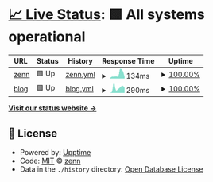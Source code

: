 # [📈 Live Status](https://riyuzenn.github.io/uptime): <!--live status--> **🟩 All systems operational**

<!--
[![Uptime CI](https://github.com/riyuzenn/uptime/workflows/Uptime%20CI/badge.svg)](https://github.com/riyuzenn/uptime/actions?query=workflow%3A%22Uptime+CI%22)
[![Response Time CI](https://github.com/riyuzenn/uptime/workflows/Response%20Time%20CI/badge.svg)](https://github.com/riyuzenn/uptime/actions?query=workflow%3A%22Response+Time+CI%22)
[![Graphs CI](https://github.com/riyuzenn/uptime/workflows/Graphs%20CI/badge.svg)](https://github.com/riyuzenn/uptime/actions?query=workflow%3A%22Graphs+CI%22)
[![Static Site CI](https://github.com/riyuzenn/uptime/workflows/Static%20Site%20CI/badge.svg)](https://github.com/riyuzenn/uptime/actions?query=workflow%3A%22Static+Site+CI%22)
[![Summary CI](https://github.com/riyuzenn/uptime/workflows/Summary%20CI/badge.svg)](https://github.com/riyuzenn/uptime/actions?query=workflow%3A%22Summary+CI%22)
-->
<!--
With [Upptime](https://upptime.js.org), you can get your own unlimited and free uptime monitor and status page, powered entirely by a GitHub repository. We use [Issues](https://github.com/riyuzenn/uptime/issues) as incident reports, [Actions](https://github.com/riyuzenn/uptime/actions) as uptime monitors, and [Pages](https://riyuzenn.github.io/uptime) for the status page.
-->

<!--start: status pages-->
<!-- This summary is generated by Upptime (https://github.com/upptime/upptime) -->
<!-- Do not edit this manually, your changes will be overwritten -->
<!-- prettier-ignore -->
| URL | Status | History | Response Time | Uptime |
| --- | ------ | ------- | ------------- | ------ |
| <img alt="" src="https://favicons.githubusercontent.com/riyuzenn.me" height="13"> [zenn](https://riyuzenn.me) | 🟩 Up | [zenn.yml](https://github.com/riyuzenn/uptime/commits/HEAD/history/zenn.yml) | <details><summary><img alt="Response time graph" src="./graphs/zenn/response-time-week.png" height="20"> 134ms</summary><br><a href="https://riyuzenn.github.io/uptime/history/zenn"><img alt="Response time 193" src="https://img.shields.io/endpoint?url=https%3A%2F%2Fraw.githubusercontent.com%2Friyuzenn%2Fuptime%2FHEAD%2Fapi%2Fzenn%2Fresponse-time.json"></a><br><a href="https://riyuzenn.github.io/uptime/history/zenn"><img alt="24-hour response time 309" src="https://img.shields.io/endpoint?url=https%3A%2F%2Fraw.githubusercontent.com%2Friyuzenn%2Fuptime%2FHEAD%2Fapi%2Fzenn%2Fresponse-time-day.json"></a><br><a href="https://riyuzenn.github.io/uptime/history/zenn"><img alt="7-day response time 134" src="https://img.shields.io/endpoint?url=https%3A%2F%2Fraw.githubusercontent.com%2Friyuzenn%2Fuptime%2FHEAD%2Fapi%2Fzenn%2Fresponse-time-week.json"></a><br><a href="https://riyuzenn.github.io/uptime/history/zenn"><img alt="30-day response time 181" src="https://img.shields.io/endpoint?url=https%3A%2F%2Fraw.githubusercontent.com%2Friyuzenn%2Fuptime%2FHEAD%2Fapi%2Fzenn%2Fresponse-time-month.json"></a><br><a href="https://riyuzenn.github.io/uptime/history/zenn"><img alt="1-year response time 193" src="https://img.shields.io/endpoint?url=https%3A%2F%2Fraw.githubusercontent.com%2Friyuzenn%2Fuptime%2FHEAD%2Fapi%2Fzenn%2Fresponse-time-year.json"></a></details> | <details><summary><a href="https://riyuzenn.github.io/uptime/history/zenn">100.00%</a></summary><a href="https://riyuzenn.github.io/uptime/history/zenn"><img alt="All-time uptime 99.96%" src="https://img.shields.io/endpoint?url=https%3A%2F%2Fraw.githubusercontent.com%2Friyuzenn%2Fuptime%2FHEAD%2Fapi%2Fzenn%2Fuptime.json"></a><br><a href="https://riyuzenn.github.io/uptime/history/zenn"><img alt="24-hour uptime 100.00%" src="https://img.shields.io/endpoint?url=https%3A%2F%2Fraw.githubusercontent.com%2Friyuzenn%2Fuptime%2FHEAD%2Fapi%2Fzenn%2Fuptime-day.json"></a><br><a href="https://riyuzenn.github.io/uptime/history/zenn"><img alt="7-day uptime 100.00%" src="https://img.shields.io/endpoint?url=https%3A%2F%2Fraw.githubusercontent.com%2Friyuzenn%2Fuptime%2FHEAD%2Fapi%2Fzenn%2Fuptime-week.json"></a><br><a href="https://riyuzenn.github.io/uptime/history/zenn"><img alt="30-day uptime 99.95%" src="https://img.shields.io/endpoint?url=https%3A%2F%2Fraw.githubusercontent.com%2Friyuzenn%2Fuptime%2FHEAD%2Fapi%2Fzenn%2Fuptime-month.json"></a><br><a href="https://riyuzenn.github.io/uptime/history/zenn"><img alt="1-year uptime 99.96%" src="https://img.shields.io/endpoint?url=https%3A%2F%2Fraw.githubusercontent.com%2Friyuzenn%2Fuptime%2FHEAD%2Fapi%2Fzenn%2Fuptime-year.json"></a></details>
| <img alt="" src="https://favicons.githubusercontent.com/blog.riyuzenn.me" height="13"> [blog](https://blog.riyuzenn.me) | 🟩 Up | [blog.yml](https://github.com/riyuzenn/uptime/commits/HEAD/history/blog.yml) | <details><summary><img alt="Response time graph" src="./graphs/blog/response-time-week.png" height="20"> 290ms</summary><br><a href="https://riyuzenn.github.io/uptime/history/blog"><img alt="Response time 399" src="https://img.shields.io/endpoint?url=https%3A%2F%2Fraw.githubusercontent.com%2Friyuzenn%2Fuptime%2FHEAD%2Fapi%2Fblog%2Fresponse-time.json"></a><br><a href="https://riyuzenn.github.io/uptime/history/blog"><img alt="24-hour response time 529" src="https://img.shields.io/endpoint?url=https%3A%2F%2Fraw.githubusercontent.com%2Friyuzenn%2Fuptime%2FHEAD%2Fapi%2Fblog%2Fresponse-time-day.json"></a><br><a href="https://riyuzenn.github.io/uptime/history/blog"><img alt="7-day response time 290" src="https://img.shields.io/endpoint?url=https%3A%2F%2Fraw.githubusercontent.com%2Friyuzenn%2Fuptime%2FHEAD%2Fapi%2Fblog%2Fresponse-time-week.json"></a><br><a href="https://riyuzenn.github.io/uptime/history/blog"><img alt="30-day response time 419" src="https://img.shields.io/endpoint?url=https%3A%2F%2Fraw.githubusercontent.com%2Friyuzenn%2Fuptime%2FHEAD%2Fapi%2Fblog%2Fresponse-time-month.json"></a><br><a href="https://riyuzenn.github.io/uptime/history/blog"><img alt="1-year response time 399" src="https://img.shields.io/endpoint?url=https%3A%2F%2Fraw.githubusercontent.com%2Friyuzenn%2Fuptime%2FHEAD%2Fapi%2Fblog%2Fresponse-time-year.json"></a></details> | <details><summary><a href="https://riyuzenn.github.io/uptime/history/blog">100.00%</a></summary><a href="https://riyuzenn.github.io/uptime/history/blog"><img alt="All-time uptime 100.00%" src="https://img.shields.io/endpoint?url=https%3A%2F%2Fraw.githubusercontent.com%2Friyuzenn%2Fuptime%2FHEAD%2Fapi%2Fblog%2Fuptime.json"></a><br><a href="https://riyuzenn.github.io/uptime/history/blog"><img alt="24-hour uptime 100.00%" src="https://img.shields.io/endpoint?url=https%3A%2F%2Fraw.githubusercontent.com%2Friyuzenn%2Fuptime%2FHEAD%2Fapi%2Fblog%2Fuptime-day.json"></a><br><a href="https://riyuzenn.github.io/uptime/history/blog"><img alt="7-day uptime 100.00%" src="https://img.shields.io/endpoint?url=https%3A%2F%2Fraw.githubusercontent.com%2Friyuzenn%2Fuptime%2FHEAD%2Fapi%2Fblog%2Fuptime-week.json"></a><br><a href="https://riyuzenn.github.io/uptime/history/blog"><img alt="30-day uptime 100.00%" src="https://img.shields.io/endpoint?url=https%3A%2F%2Fraw.githubusercontent.com%2Friyuzenn%2Fuptime%2FHEAD%2Fapi%2Fblog%2Fuptime-month.json"></a><br><a href="https://riyuzenn.github.io/uptime/history/blog"><img alt="1-year uptime 100.00%" src="https://img.shields.io/endpoint?url=https%3A%2F%2Fraw.githubusercontent.com%2Friyuzenn%2Fuptime%2FHEAD%2Fapi%2Fblog%2Fuptime-year.json"></a></details>

<!--end: status pages-->

[**Visit our status website →**](https://riyuzenn.github.io/uptime)

## 📄 License

- Powered by: [Upptime](https://github.com/upptime/upptime)
- Code: [MIT](./LICENSE) © [zenn](riyuzenn.me)
- Data in the `./history` directory: [Open Database License](https://opendatacommons.org/licenses/odbl/1-0/)
